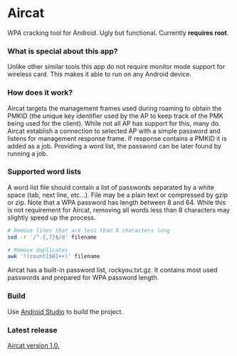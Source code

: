 # Aircat

WPA cracking tool for Android. Ugly but functional. Currently **requires root**.

### What is special about this app?

Unlike other similar tools this app do not require monitor mode support for wireless card. This makes it able to run on any Android device.

### How does it work?

Aircat targets the management frames used during roaming to obtain the PMKID (the unique key identifier used by the AP to keep track of the PMK being used for the client). While not all AP has support for this, many do.
Aircat establish a connection to selected AP with a simple password and listens for management response frame. If response contains a PMKID it is added as a job. Providing a word list, the password can be later found by running a job.

### Supported word lists

A word list file should contain a list of passwords separated by a white space (tab, next line, etc...). File may be a plain text or compressed by gzip or zip.
Note that a WPA password has length between 8 and 64. While this is not requirement for Aircat, removing all words less than 8 characters may slightly speed up the process.

```sh
# Remove lines that are less than 8 characters long
sed -r '/^.{,7}$/d' filename

# Remove duplicates
awk '!(count[$0]++)' filename
```

Aircat has a built-in password list, rockyou.txt.gz. It contains most used passwords and prepared for WPA password length.

### Build

Use [Android Studio](https://developer.android.com/studio) to build the project.

### Latest release

[Aircat version 1.0.](https://github.com/talybin/Aircat/releases/download/v1.0/aircat-1.0.apk)
